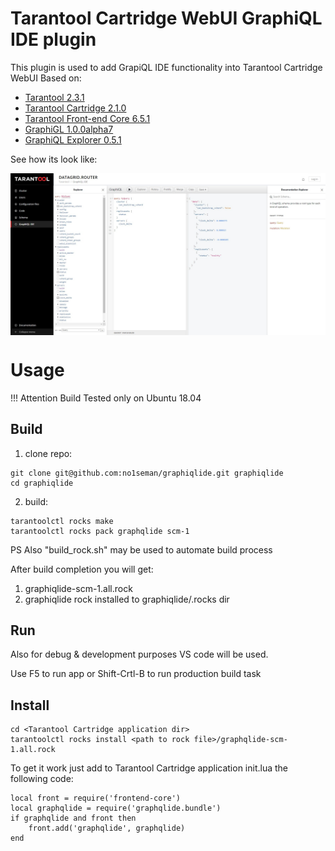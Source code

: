 # Tarantool Cartridge WebUI GraphiQL IDE plugin

This plugin is used to add GrapiQL IDE functionality into Tarantool Cartridge WebUI
Based on:

* [Tarantool 2.3.1](https://www.tarantool.io/en/download/?v=2.2)
* [Tarantool Cartridge 2.1.0](https://github.com/tarantool/cartridge)
* [Tarantool Front-end Core 6.5.1](https://github.com/tarantool/frontend-core)
* [GraphiGL 1.0.0alpha7](https://github.com/graphql/graphiql)
* [GraphiQL Explorer 0.5.1](https://github.com/OneGraph/graphiql-explorer)


See how its look like:

<img align="center" width="640" alt="grahpiqlide" src="https://github.com/no1seman/graphiqlide/blob/master/resources/cartridgegraphiql.jpg">

# Usage

!!! Attention Build Tested only on Ubuntu 18.04

## Build

1. clone repo: 
```
git clone git@github.com:no1seman/graphiqlide.git graphiqlide
cd graphiqlide
```

2. build:
```
tarantoolctl rocks make
tarantoolctl rocks pack graphqlide scm-1
```

PS Also "build_rock.sh" may be used to automate build process

After build completion you will get:
1. graphiqlide-scm-1.all.rock
2. graphiqlide rock installed to graphiqlide/.rocks dir


## Run

Also for debug & development purposes VS code will be used.

Use F5 to run app or Shift-Crtl-B to run production build task


## Install
```
cd <Tarantool Cartridge application dir>
tarantoolctl rocks install <path to rock file>/graphqlide-scm-1.all.rock
```

To get it work just add to Tarantool Cartridge application init.lua the following code:

```
local front = require('frontend-core')
local graphqlide = require('graphqlide.bundle')
if graphqlide and front then
    front.add('graphqlide', graphqlide)
end
```